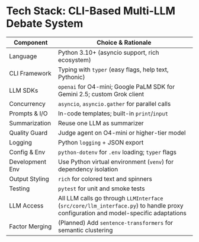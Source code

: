 # Tech Stack: CLI-Based Multi-LLM Debate System

| Component         | Choice & Rationale                                              |
|-------------------|----------------------------------------------------------------|
| Language          | Python 3.10+ (asyncio support, rich ecosystem)                  |
| CLI Framework     | Typing with `typer` (easy flags, help text, Pythonic)          |
| LLM SDKs          | `openai` for O4-mini; Google PaLM SDK for Gemini 2.5; custom Grok client | Compact, official APIs for each LLM.
| Concurrency       | `asyncio`, `asyncio.gather` for parallel calls                 |
| Prompts & I/O     | In-code templates; built-in `print`/`input`                     |
| Summarization     | Reuse one LLM as summarizer                                    |
| Quality Guard     | Judge agent on O4-mini or higher-tier model                    |
| Logging           | Python `logging` + JSON export                                  |
| Config & Env      | `python-dotenv` for `.env` loading; `typer` flags               |
| Development Env   | Use Python virtual environment (`venv`) for dependency isolation |
| Output Styling    | `rich` for colored text and spinners                            |
| Testing           | `pytest` for unit and smoke tests                              |
| LLM Access        | All LLM calls go through `LLMInterface` (`src/core/llm_interface.py`) to handle proxy configuration and model-specific adaptations |
| Factor Merging    | (Planned) Add `sentence-transformers` for semantic clustering   |
``` 